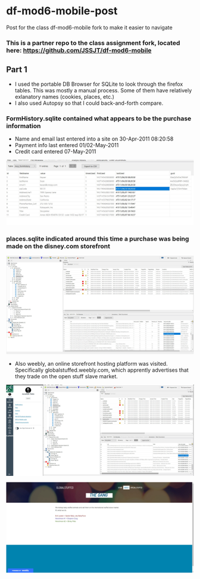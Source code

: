 # df-mod6-mobile-post
Post for the class df-mod6-mobile fork to make it easier to navigate


### This is a partner repo to the class assignment fork, located here: https://github.com/JSSJT/df-mod6-mobile



## Part 1

- I used the portable DB Browser for SQLite to look through the firefox tables.  This was mostly a manual process.  Some of them have relatively exlanatory names (cookies, places, etc.)
- I also used Autopsy so that I could back-and-forth compare.
  
### FormHistory.sqlite  contained what appears to be the purchase information
  - Name and email last entered into a site on 30-Apr-2011 08:20:58
  - Payment info last entered 01/02-May-2011
  - Credit card entered 07-May-2011
  
![Screenshot](ScreenshotE1-1.jpg)


### places.sqlite indicated around this time a purchase was being made on the disney.com storefront

![Screenshot](ScreenshotE1-2.jpg)

 - Also weebly, an online storefront hosting platform was visited.  Specifically globalstuffed.weebly.com, which apprently advertises that they trade on the open stuff slave market.

![Screenshot](ScreenshotE1-3.jpg)

![Screenshot](ScreenshotE1-4.jpg)